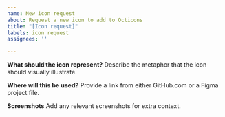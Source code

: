 ```yaml
---
name: New icon request
about: Request a new icon to add to Octicons
title: "[Icon request]"
labels: icon request
assignees: ''

---
```


**What should the icon represent?**
Describe the metaphor that the icon should visually illustrate.

**Where will this be used?**
Provide a link from either GitHub.com or a Figma project file.

**Screenshots**
Add any relevant screenshots for extra context.
